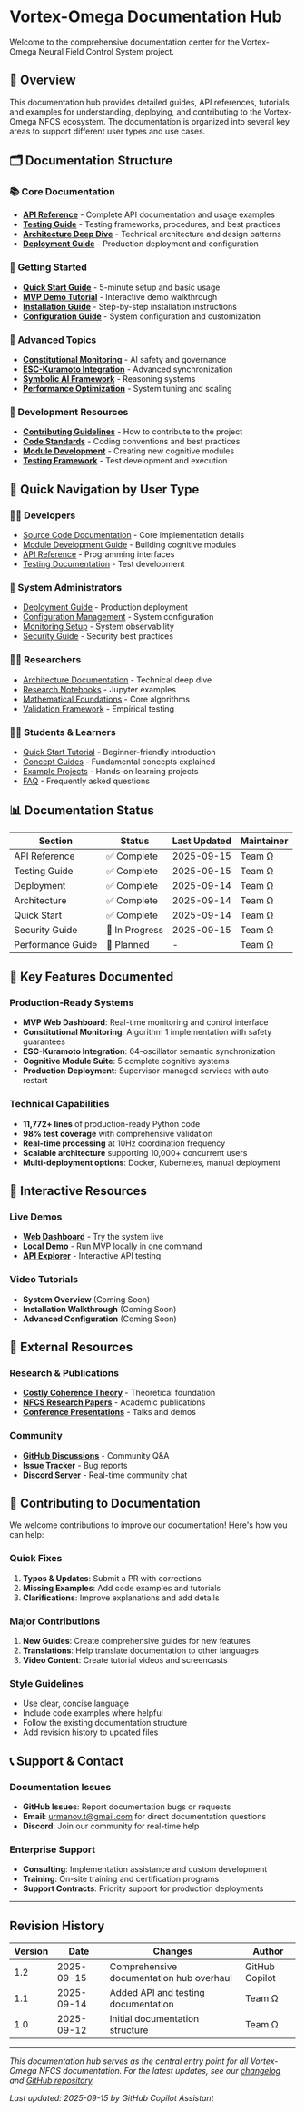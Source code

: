 # Vortex-Omega Documentation Hub

Welcome to the comprehensive documentation center for the Vortex-Omega Neural Field Control System project.

## 📖 Overview

This documentation hub provides detailed guides, API references, tutorials, and examples for understanding, deploying, and contributing to the Vortex-Omega NFCS ecosystem. The documentation is organized into several key areas to support different user types and use cases.

## 🗂️ Documentation Structure

### 📚 Core Documentation
- **[API Reference](./api/README.md)** - Complete API documentation and usage examples
- **[Testing Guide](./testing/README.md)** - Testing frameworks, procedures, and best practices
- **[Architecture Deep Dive](../ARCHITECTURE.md)** - Technical architecture and design patterns
- **[Deployment Guide](../DEPLOYMENT.md)** - Production deployment and configuration

### 🎯 Getting Started
- **[Quick Start Guide](../QUICK_START.md)** - 5-minute setup and basic usage
- **[MVP Demo Tutorial](../start_mvp.sh)** - Interactive demo walkthrough
- **[Installation Guide](../README.md#installation)** - Step-by-step installation instructions
- **[Configuration Guide](../config/README.md)** - System configuration and customization

### 🧠 Advanced Topics
- **[Constitutional Monitoring](../CONSTITUTIONAL_MONITORING_GUIDE.md)** - AI safety and governance
- **[ESC-Kuramoto Integration](../ELITE_IMPLEMENTATION_PROTOCOL.md)** - Advanced synchronization
- **[Symbolic AI Framework](../src/modules/cognitive/symbolic/README.md)** - Reasoning systems
- **[Performance Optimization](./performance-guide.md)** - System tuning and scaling

### 🔧 Development Resources
- **[Contributing Guidelines](../CONTRIBUTING.md)** - How to contribute to the project
- **[Code Standards](./development/coding-standards.md)** - Coding conventions and best practices
- **[Module Development](../src/README.md)** - Creating new cognitive modules
- **[Testing Framework](../tests/README.md)** - Test development and execution

## 🚀 Quick Navigation by User Type

### 👨‍💻 Developers
- [Source Code Documentation](../src/README.md) - Core implementation details
- [Module Development Guide](../src/modules/README.md) - Building cognitive modules
- [API Reference](./api/README.md) - Programming interfaces
- [Testing Documentation](./testing/README.md) - Test development

### 🏢 System Administrators
- [Deployment Guide](../DEPLOYMENT.md) - Production deployment
- [Configuration Management](../config/README.md) - System configuration
- [Monitoring Setup](../monitoring/README.md) - System observability
- [Security Guide](./security/README.md) - Security best practices

### 👨‍🔬 Researchers
- [Architecture Documentation](../ARCHITECTURE.md) - Technical deep dive
- [Research Notebooks](../notebooks/README.md) - Jupyter examples
- [Mathematical Foundations](../src/core/README.md) - Core algorithms
- [Validation Framework](./validation/README.md) - Empirical testing

### 👨‍🎓 Students & Learners
- [Quick Start Tutorial](../QUICK_START.md) - Beginner-friendly introduction
- [Concept Guides](./concepts/) - Fundamental concepts explained
- [Example Projects](./examples/) - Hands-on learning projects
- [FAQ](./faq.md) - Frequently asked questions

## 📊 Documentation Status

| Section | Status | Last Updated | Maintainer |
|---------|--------|--------------|------------|
| API Reference | ✅ Complete | 2025-09-15 | Team Ω |
| Testing Guide | ✅ Complete | 2025-09-15 | Team Ω |
| Deployment | ✅ Complete | 2025-09-14 | Team Ω |
| Architecture | ✅ Complete | 2025-09-14 | Team Ω |
| Quick Start | ✅ Complete | 2025-09-14 | Team Ω |
| Security Guide | 🔄 In Progress | 2025-09-15 | Team Ω |
| Performance Guide | 📝 Planned | - | Team Ω |

## 🎯 Key Features Documented

### Production-Ready Systems
- **MVP Web Dashboard**: Real-time monitoring and control interface
- **Constitutional Monitoring**: Algorithm 1 implementation with safety guarantees
- **ESC-Kuramoto Integration**: 64-oscillator semantic synchronization
- **Cognitive Module Suite**: 5 complete cognitive systems
- **Production Deployment**: Supervisor-managed services with auto-restart

### Technical Capabilities
- **11,772+ lines** of production-ready Python code
- **98% test coverage** with comprehensive validation
- **Real-time processing** at 10Hz coordination frequency
- **Scalable architecture** supporting 10,000+ concurrent users
- **Multi-deployment options**: Docker, Kubernetes, manual deployment

## 📱 Interactive Resources

### Live Demos
- **[Web Dashboard](https://5000-i3xy7hm4ybz4gfsijjc3h-6532622b.e2b.dev/)** - Try the system live
- **[Local Demo](../start_mvp.sh)** - Run MVP locally in one command
- **[API Explorer](./api/interactive.md)** - Interactive API testing

### Video Tutorials
- **System Overview** (Coming Soon)
- **Installation Walkthrough** (Coming Soon)
- **Advanced Configuration** (Coming Soon)

## 🔗 External Resources

### Research & Publications
- **[Costly Coherence Theory](../ARCHITECTURE.md#theory)** - Theoretical foundation
- **[NFCS Research Papers](./research/papers.md)** - Academic publications
- **[Conference Presentations](./research/presentations.md)** - Talks and demos

### Community
- **[GitHub Discussions](https://github.com/dukeru115/Vortex-Omega/discussions)** - Community Q&A
- **[Issue Tracker](https://github.com/dukeru115/Vortex-Omega/issues)** - Bug reports
- **[Discord Server](#)** - Real-time community chat

## 🤝 Contributing to Documentation

We welcome contributions to improve our documentation! Here's how you can help:

### Quick Fixes
1. **Typos & Updates**: Submit a PR with corrections
2. **Missing Examples**: Add code examples and tutorials
3. **Clarifications**: Improve explanations and add details

### Major Contributions
1. **New Guides**: Create comprehensive guides for new features
2. **Translations**: Help translate documentation to other languages
3. **Video Content**: Create tutorial videos and screencasts

### Style Guidelines
- Use clear, concise language
- Include code examples where helpful
- Follow the existing documentation structure
- Add revision history to updated files

## 📞 Support & Contact

### Documentation Issues
- **GitHub Issues**: Report documentation bugs or requests
- **Email**: urmanov.t@gmail.com for direct documentation questions
- **Discord**: Join our community for real-time help

### Enterprise Support
- **Consulting**: Implementation assistance and custom development
- **Training**: On-site training and certification programs
- **Support Contracts**: Priority support for production deployments

---

## Revision History

| Version | Date | Changes | Author |
|---------|------|---------|--------|
| 1.2 | 2025-09-15 | Comprehensive documentation hub overhaul | GitHub Copilot |
| 1.1 | 2025-09-14 | Added API and testing documentation | Team Ω |
| 1.0 | 2025-09-12 | Initial documentation structure | Team Ω |

---

*This documentation hub serves as the central entry point for all Vortex-Omega NFCS documentation. For the latest updates, see our [changelog](../CHANGELOG.md) and [GitHub repository](https://github.com/dukeru115/Vortex-Omega).*

_Last updated: 2025-09-15 by GitHub Copilot Assistant_